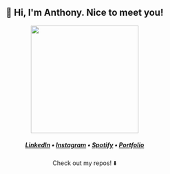 <h2 align="center"> 👋 Hi, I'm Anthony. Nice to meet you!</h2>

<p align="center">
  <img width="250" src="https://media4.giphy.com/media/TALEyDTerIxdUh9L1s/giphy.gif">
</p>


<h5 align="center">

<a align="center" href="https://www.linkedin.com/in/anthony-dangg/" title="LinkedIn Profile"> LinkedIn</a> •
<a align="center" href="https://www.instagram.com/anthonydanggg/" title="Instagram Profile"> Instagram</a> •
<a align="center" href="https://open.spotify.com/user/pinkzer?si=42d1cf58cc974e9d" title="Spotify Profile"> Spotify</a> •
<a align="center" href="anthonydang.dev" title="Portfolio"> Portfolio</a>


</h5>

<p align="center">
Check out my repos! ⬇️  
</p>
